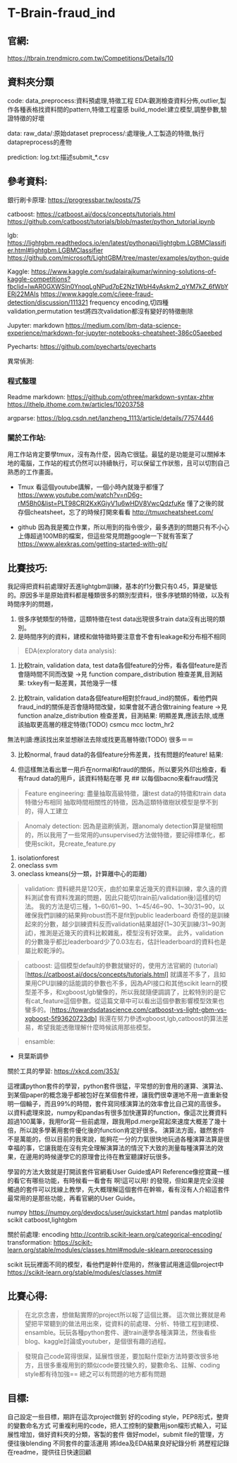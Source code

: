 # T-Brain-fraud_ind

## 官網:
https://tbrain.trendmicro.com.tw/Competitions/Details/10

## 資料夾分類
code:
data_preprocess:資料預處理,特徵工程
EDA:觀測檢查資料分佈,outlier,製作各種表格找資料間的pattern,特徵工程靈感
build_model:建立模型,調整參數,驗證特徵的好壞

data:
    raw_data/:原始dataset
    preprocess/:處理後,人工製造的特徵,執行datapreprocess的產物

prediction:
    log.txt:描述submit_*.csv


## 參考資料:

銀行刷卡原理:
https://progressbar.tw/posts/75

catboost:
https://catboost.ai/docs/concepts/tutorials.html
https://github.com/catboost/tutorials/blob/master/python_tutorial.ipynb

lgb:
https://lightgbm.readthedocs.io/en/latest/pythonapi/lightgbm.LGBMClassifier.html#lightgbm.LGBMClassifier
https://github.com/microsoft/LightGBM/tree/master/examples/python-guide

Kaggle:
https://www.kaggle.com/sudalairajkumar/winning-solutions-of-kaggle-competitions?fbclid=IwAR0GXWSIn0YnoqLgNPud7pE2Nz1WbH4yAskm2_qYM7kZ_6fWbYERj22MAIs
https://www.kaggle.com/c/ieee-fraud-detection/discussion/111321
frequency encoding,切四種validation,permutation test將四次validation都沒有變好的特徵刪除

Jupyter:
markdown
https://medium.com/ibm-data-science-experience/markdown-for-jupyter-notebooks-cheatsheet-386c05aeebed

Pyecharts:
https://github.com/pyecharts/pyecharts

異常偵測:

### 程式整理
Readme markdown:
https://github.com/othree/markdown-syntax-zhtw
https://ithelp.ithome.com.tw/articles/10203758

argparse:
https://blog.csdn.net/lanzheng_1113/article/details/77574446

### 關於工作站:
用工作站肯定要學tmux，沒有為什麼，因為它很猛。最猛的是功能是可以關掉本地的電腦，工作站的程式仍然可以持續執行，可以保留工作狀態，且可以切割自己熟悉的工作畫面。
* Tmux
看這個youtube講解，一個小時內就幾乎都懂了
https://www.youtube.com/watch?v=nD6g-rM5Bh0&list=PLT98CRl2KxKGiyV1u6wHDV8VwcQdzfuKe
懂了之後的就存個cheatsheet，忘了的時候打開來看看
http://tmuxcheatsheet.com/

* github
因為我是獨立作業，所以用到的指令很少，最多遇到的問題只有不小心上傳超過100MB的檔案，但這些常見問題google一下就有答案了
https://www.alexkras.com/getting-started-with-git/


## 比賽技巧:

我記得把資料前處理好丟進lightgbm訓練，基本的f1分數只有0.45，算是蠻低的。原因多半是原始資料都是種類很多的類別型資料，很多序號類的特徵，以及有時間序列的問題，
1. 很多序號類型的特徵，這類特徵在test data出現很多train data沒有出現的類別。
2. 是時間序列的資料，建模和做特徵時要注意會不會有leakage和分布相不相同


> EDA(exploratory data analysis):
1. 比較train, validation data, test data各個feature的分佈，看各個feature是否會隨時間不同而改變
->見 function compare_distribution
檢查差異,目測結果:
txkey有一點差異，其他幾乎一樣

2. 比較train, validation data各個feature相對於fraud_ind的關係，看他們與fraud_ind的關係是否會隨時間改變，如果會就不適合做training feature
->見 function analze_distribution
檢查差異，目測結果:
明顯差異,應該去除,或應該抽取更高層的穩定特徵(TODO)
csmcu
mcc
loctm_hr2

無法判讀:應該找出來並想辦法去除或找更高層特徵(TODO)
很多＝＝

3. 比較normal, fraud data的各個feature分佈差異，找有問題的feature!
結果:

4. 但這樣無法看出單一用戶在normal和fraud的關係，所以要另外印出檢查，看有fraud data的用戶，該資料特點在哪
見 ## 以每個bacno來看fraud情況

> Feature engineering:
盡量抽取高級特徵，讓test data的特徵和train data特徵分布相同
抽取時間相關性的特徵，因為這類特徵樹狀模型是學不到的，得人工建立

> Anomaly detection:
因為是盜刷偵測，跟anomaly detection算是蠻相關的，所以我用了一些常用的unsupervised方法做特徵，要記得標準化，都使用scikit，見create_feature.py
1. isolationforest
2. oneclass svm
3. oneclass kmeans(分一類，計算離中心的距離)

> validation:
資料總共是120天，由於如果拿近幾天的資料訓練，拿久遠的資料測試會有資料洩漏的問題，因此只能切(train前/validation後)這樣的切法。
我的方法是切三種，1~60/61~90、1~45/46~90、1~30/31~90，以確保我們訓練的結果夠robust而不是fit到public leaderboard
奇怪的是訓練起來的分數，越少訓練資料反而validation結果越好(1~30天訓練/31~90測試)，推測是近幾天的資料比較雜亂，模型沒有好效果。
此外，validation的分數幾乎都比leaderboard少了0.03左右，估計leaderboard的資料也是屬比較乾淨的。

> catboost:
這個模型default的參數就蠻好的，使用方法官網的 (tutorial)[https://catboost.ai/docs/concepts/tutorials.html] 就講差不多了，且如果用CPU訓練的話能調的參數也不多，因為API接口和其他scikit learn的模型差不多，和xgboost,lgb蠻像的，所以我就隨便調調了，比較特別的是它有cat_feature這個參數。從這篇文章中可以看出這個參數影響模型效果也蠻多的。[https://towardsdatascience.com/catboost-vs-light-gbm-vs-xgboost-5f93620723db]
我還在努力參透xgboost,lgb,catboost的算法差易，希望我能透徹理解什麼時候該用那些模型。

> ensamble:

* 貝葉斯調參


關於工具的學習:
https://xkcd.com/353/

這裡講python套件的學習，python套件很猛，平常想的到會用的運算、演算法、到某個paper的概念幾乎都被包好在某個套件裡，讓我們很幸運地不用一直重新發明一個輪子，而且99%的時間，套件寫同樣演算法的效率會比自己寫的高很多。以資料處理來說，numpy和pandas有很多加快運算的function，像這次比賽資料超過100萬筆，我用for寫一些前處理，跟我用pd.merge寫起來速度大概差了幾十倍，所以說多學著用套件優化後的function肯定好很多。
演算法方面，雖然套件不是萬能的，但以目前的我來說，能夠花一分的力氣很快地玩過各種演算法算是很幸福的事，它讓我能在沒有完全理解演算法的情況下大致的測量每種演算法的效果，在邊用的時候邊學它的原理會比待在教室聽課好玩很多。

學習的方法大致就是打開該套件官網看User Guide或API Reference像挖寶藏一樣的看它有哪些功能，有時候看一看會有 啊!這可以用! 的發現，但如果是完全沒接觸過的套件可以找線上教學，先大概理解這個套件在幹嘛，看有沒有人介紹這套件最常用的是那些功能，再看官網的User Guide。

numpy
https://numpy.org/devdocs/user/quickstart.html
pandas
matplotlib
scikit
catboost,lightgbm


關於前處理:
encoding
http://contrib.scikit-learn.org/categorical-encoding/
transformation:
https://scikit-learn.org/stable/modules/classes.html#module-sklearn.preprocessing

scikit
玩玩裡面不同的模型，看他們是幹什麼用的，然後嘗試用進這個project中
https://scikit-learn.org/stable/modules/classes.html#


## 比賽心得:
> 在北京念書，想做點實際的project所以報了這個比賽。
這次做比賽就是希望把平常聽到的做法用出來，從資料的前處理、分析、特徵工程到建模、ensamble。玩玩各種python套件、邊train邊學各種演算法，然後看些blog、kaggle討論或youtuber，是個很有趣的過程。

> 發現自己code寫得很屎，延展性很差，要加點什麼新方法時要改很多地方，且很多重複用到的類似code要找蠻久的，變數命名、註解、coding style都有待加強==
總之可以有問題的地方都有問題


## 目標:
自己設定一些目標，期許在這次project做到
好的coding style，PEP8形式，整齊的變數命名方式
可重複利用的code，把人工控制的變數用json檔形式輸入，可延展性增加，做好資料夾的分類，客製的套件
做好model，submit file的管理，方便往後blending
不同套件的靈活運用
將Idea及EDA結果良好紀錄分析
將歷程記錄在readme，提供往日快速回顧




